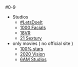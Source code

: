 #0-9
- Studios
  - [#LetsDoeIt](https://letsdoeit.com/)
  - [1000 Facials](https://www.1000facials.com/en)
  - [18VR](https://18vr.com/)
  - [21 Sextury](https://www.21sextury.com/)
- only movies ( no official site )
  - [100% stars](https://www.adultdvdempire.com/95644/studio/100-stars-porn-videos.html)
  - [2020 Vision](https://www.adultdvdempire.com/95898/studio/2020-vision-porn-movies.html)
  - [6AM Studios](https://www.adultdvdempire.com/95625/studio/6am-studios-porn-movies.html?sort=year&media=2)
